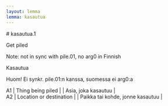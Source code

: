 ```yaml
---
layout: lemma
lemma: kasautua
---
```


<div class="sense">
# <span class="sensename">kasautua.1</span>

<span class="description">Get piled</span>

Note: not in sync with pile.01, no arg0 in Finnish

<span class="description">Kasautua</span>

Huom! Ei synkr. pile.01:n kanssa, suomessa ei arg0:a

A1 | Thing being piled |   | Asia, joka kasautuu |  
A2 | Location or destination |   | Paikka tai kohde, jonne kasautuu |  

</div>

